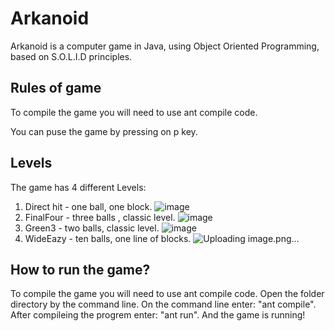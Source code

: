 # Arkanoid
 Arkanoid is a computer game in Java, using Object Oriented Programming, based on S.O.L.I.D principles.
 
 ## Rules of game
 To compile the game you will need to use ant compile code.
 
 You can puse the game by pressing on p key.
 
 ## Levels
 The game has 4 different Levels:

1. Direct hit - one ball, one block.
![image](https://user-images.githubusercontent.com/86460185/166452899-881b96b8-48e2-44bf-981d-bfb891de9773.png)
2. FinalFour - three balls , classic level.
![image](https://user-images.githubusercontent.com/86460185/166452959-49adb66c-cb00-4476-897a-44243224a7e8.png)
3. Green3 - two balls, classic level.
![image](https://user-images.githubusercontent.com/86460185/166454438-2b25f8d3-91f7-4415-8d3a-eafca7dd9a8c.png)
4. WideEazy - ten balls, one line of blocks.
![Uploading image.png…]()

## How to run the game?
To compile the game you will need to use ant compile code.
Open the folder directory by the command line.
On the command line enter: "ant compile".
After compileing the progrem enter: "ant run". 
And the game is running!
